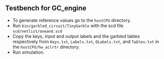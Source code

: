 ## Testbench for GC_engine

- To generate reference values go to the `hostCPU` directory. 
- Run `bin/garbled_circuit/TinyGarble` with the scd file `scd/netlist/oneand.scd`
- Copy the keys, input and output labels and the garbled tables respectively from `Keys.txt`, `Labels.txt`, `OLabels.txt`, and `Tables.txt` in the `hostCPU/hw_aclrtr` directory.
- Run simulation.
